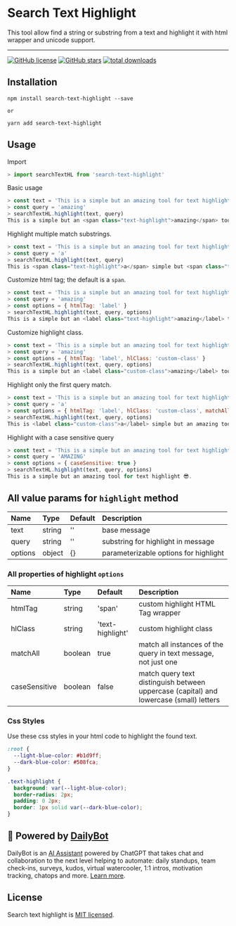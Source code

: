 # Search Text Highlight

This tool allow find a string or substring from a text and highlight it with html wrapper and unicode support.

---

[![GitHub license](https://img.shields.io/github/license/DailyBotHQ/search-text-highlight)](https://github.com/DailyBotHQ/search-text-highlight/blob/main/LICENSE)
[![GitHub stars](https://img.shields.io/github/stars/DailyBotHQ/search-text-highlight)](https://github.com/DailyBotHQ/search-text-highlight)
[![total downloads](https://img.shields.io/npm/dt/search-text-highlight.svg)](https://www.npmjs.com/package/search-text-highlight)

## Installation

```
npm install search-text-highlight --save

or

yarn add search-text-highlight
```

## Usage

Import

```javascript
> import searchTextHL from 'search-text-highlight'
```

Basic usage

```javascript
> const text = 'This is a simple but an amazing tool for text highlight 😎.'
> const query = 'amazing'
> searchTextHL.highlight(text, query)
This is a simple but an <span class="text-highlight">amazing</span> tool for text highlight 😎.
```

Highlight multiple match substrings.

```javascript
> const text = 'This is a simple but an amazing tool for text highlight 😎.'
> const query = 'a'
> searchTextHL.highlight(text, query)
This is <span class="text-highlight">a</span> simple but <span class="text-highlight">a</span>n <span class="text-highlight">a</span>m<span class="text-highlight">a</span>zing tool for text highlight 😎.
```

Customize html tag; the default is a `span`.

```javascript
> const text = 'This is a simple but an amazing tool for text highlight 😎.'
> const query = 'amazing'
> const options = { htmlTag: 'label' }
> searchTextHL.highlight(text, query, options)
This is a simple but an <label class="text-highlight">amazing</label> tool for text highlight 😎.
```

Customize highlight class.

```javascript
> const text = 'This is a simple but an amazing tool for text highlight 😎.'
> const query = 'amazing'
> const options = { htmlTag: 'label', hlClass: 'custom-class' }
> searchTextHL.highlight(text, query, options)
This is a simple but an <label class="custom-class">amazing</label> tool for text highlight 😎.
```

Highlight only the first query match.

```javascript
> const text = 'This is a simple but an amazing tool for text highlight 😎.'
> const query = 'a'
> const options = { htmlTag: 'label', hlClass: 'custom-class', matchAll: false }
> searchTextHL.highlight(text, query, options)
This is <label class="custom-class">a</label> simple but an amazing tool for text highlight 😎.
```

Highlight with a case sensitive query

```javascript
> const text = 'This is a simple but an amazing tool for text highlight 😎.'
> const query = 'AMAZING'
> const options = { caseSensitive: true }
> searchTextHL.highlight(text, query, options)
This is a simple but an amazing tool for text highlight 😎.
```

## All value params for `highlight` method

| Name    | Type   | Default | Description                           |
| :------ | :----- | :------ | :------------------------------------ |
| text    | string | ''      | base message                          |
| query   | string | ''      | substring for highlight in message    |
| options | object | {}      | parameterizable options for highlight |

### All properties of highlight `options`

| Name          | Type    | Default          | Description                                                                            |
| :------------ | :------ | :--------------- | :------------------------------------------------------------------------------------- |
| htmlTag       | string  | 'span'           | custom highlight HTML Tag wrapper                                                      |
| hlClass       | string  | 'text-highlight' | custom highlight class                                                                 |
| matchAll      | boolean | true             | match all instances of the query in text message, not just one                         |
| caseSensitive | boolean | false            | match query text distinguish between uppercase (capital) and lowercase (small) letters |

### Css Styles

Use these css styles in your html code to highlight the found text.

```css
:root {
  --light-blue-color: #b1d9ff;
  --dark-blue-color: #508fca;
}

.text-highlight {
  background: var(--light-blue-color);
  border-radius: 2px;
  padding: 0 2px;
  border: 1px solid var(--dark-blue-color);
}
```

## :electric_plug: Powered by [DailyBot](https://www.dailybot.com?utm_source=dailybotopensource&utm_medium=search-text-highlight)

DailyBot is an [AI Assistant](https://www.dailybot.com/product/ai) powered by ChatGPT that takes chat and collaboration to the next level helping to automate: daily standups, team check-ins, surveys, kudos, virtual watercooler, 1:1 intros, motivation tracking, chatops and more. [Learn more](https://www.dailybot.com?utm_source=dailybotopensource&utm_medium=universal-emoji-parser).

## License

Search text highlight is [MIT licensed](./LICENSE).
